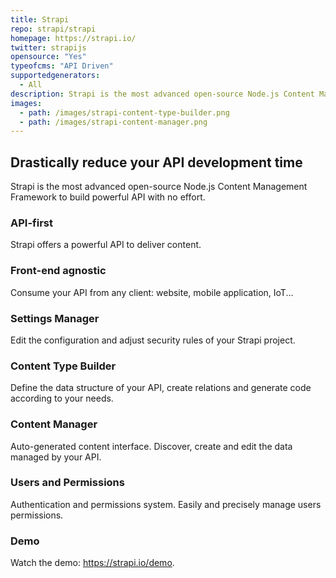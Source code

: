 ```yaml
---
title: Strapi
repo: strapi/strapi
homepage: https://strapi.io/
twitter: strapijs
opensource: "Yes"
typeofcms: "API Driven"
supportedgenerators:
  - All
description: Strapi is the most advanced open-source Node.js Content Management Framework to build powerful API with no effort.
images:
  - path: /images/strapi-content-type-builder.png
  - path: /images/strapi-content-manager.png
---
```

## Drastically reduce your API development time

Strapi is the most advanced open-source Node.js Content Management Framework to build powerful API with no effort.

### API-first

Strapi offers a powerful API to deliver content.

### Front-end agnostic

Consume your API from any client: website, mobile application, IoT...

### Settings Manager

Edit the configuration and adjust security rules of your Strapi project.

### Content Type Builder

Define the data structure of your API, create relations and generate code according to your needs.

### Content Manager

Auto-generated content interface. Discover, create and edit the data managed by your API.

### Users and Permissions

Authentication and permissions system. Easily and precisely manage users permissions.

### Demo

Watch the demo: https://strapi.io/demo.
